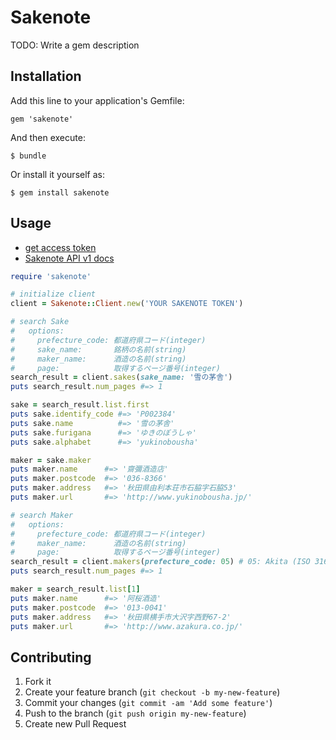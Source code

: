 # Sakenote

TODO: Write a gem description

## Installation

Add this line to your application's Gemfile:

    gem 'sakenote'

And then execute:

    $ bundle

Or install it yourself as:

    $ gem install sakenote

## Usage

- [get access token](https://www.sakenote.com/access_tokens)
- [Sakenote API v1 docs](http://docs.sakenote.apiary.io/)

```ruby
require 'sakenote'

# initialize client
client = Sakenote::Client.new('YOUR SAKENOTE TOKEN')

# search Sake
#   options:
#     prefecture_code: 都道府県コード(integer)
#     sake_name:       銘柄の名前(string)
#     maker_name:      酒造の名前(string)
#     page:            取得するページ番号(integer)
search_result = client.sakes(sake_name: '雪の茅舎')
puts search_result.num_pages #=> 1

sake = search_result.list.first
puts sake.identify_code #=> 'P002384'
puts sake.name          #=> '雪の茅舎'
puts sake.furigana      #=> 'ゆきのぼうしゃ'
puts sake.alphabet      #=> 'yukinobousha'

maker = sake.maker
puts maker.name      #=> '齋彌酒造店'
puts maker.postcode  #=> '036-8366'
puts maker.address   #=> '秋田県由利本荘市石脇字石脇53'
puts maker.url       #=> 'http://www.yukinobousha.jp/'

# search Maker
#   options:
#     prefecture_code: 都道府県コード(integer)
#     maker_name:      酒造の名前(string)
#     page:            取得するページ番号(integer)
search_result = client.makers(prefecture_code: 05) # 05: Akita (ISO 3166-2:JP)
puts search_result.num_pages #=> 1

maker = search_result.list[1]
puts maker.name      #=> '阿桜酒造'
puts maker.postcode  #=> '013-0041'
puts maker.address   #=> '秋田県横手市大沢字西野67-2'
puts maker.url       #=> 'http://www.azakura.co.jp/'
```

## Contributing

1. Fork it
2. Create your feature branch (`git checkout -b my-new-feature`)
3. Commit your changes (`git commit -am 'Add some feature'`)
4. Push to the branch (`git push origin my-new-feature`)
5. Create new Pull Request
